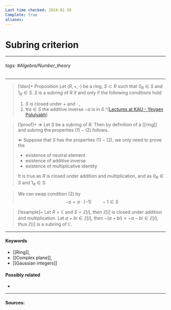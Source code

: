 ```yaml
---
Last time checked: 2024-01-26
Complete: true
aliases:
---
```

# Subring criterion
***
###### tags: #Algebra/Number_theory 
***
>[!dsn]+ Proposition
>Let $(R,+,\cdot)$ be a ring, $S\subset R$ such that $0_{R}\in S$ and $1_{R}\in S$. $S$ is a subring of $R$ if and only if the following conditions hold
>1. $S$ is closed under $+$ and $\cdot$ ,
>2. $\forall a\in S$ the additive inverse $-a$ is in $S$.^[[Lectures at KAU - Yevgen Polulyakh](https://drive.google.com/drive/folders/1OBF4iFXhiyJQ2lVaDTRnDEnyDf6hImIg)]

>[!proof]+
>$\Rightarrow$
>Let $S$ be a subring of $R$. Then by definition of a [[ring]] and subring the properties $(1)-(2)$ follows.
>
>$\Leftarrow$
>Suppose that $S$ has the properties $(1)-(2)$, we only need to prove the
>- existence of neutral element
>- existence of additive inverse
>- existence of multiplicative identity
>
>It is true as $R$ is closed under addition and multiplication, and as $0_{R}\in S$ and $1_{R}\in S$.

>We can swap condition $(2)$ by
>$$-a=a\cdot(-1)\qquad -1\in S$$

>[!example]+ 
>Let $R=\mathbb{C}$ and $S=\mathbb{Z}[i]$, then $\mathbb{Z}[i]$ is closed under addition and multiplication.
>Let $a+bi\in\mathbb{Z}[i]$, then $-(a+bi)=-a-bi\in\mathbb{Z}[i]$, thus $\mathbb{Z}[i]$ is a subring of $\mathbb{C}$.
***
#### Keywords
- [[Ring]],
- [[Complex plane]],
- [[Gaussian integers]]
#### Possibly related
- 
***
#### Sources:
